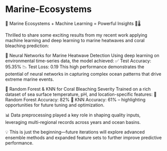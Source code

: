 # Marine-Ecosystems


🚀 Marine Ecosystems + Machine Learning = Powerful Insights 🌊🌡️

Thrilled to share some exciting results from my recent work applying machine learning and deep learning to marine heatwaves and coral bleaching prediction:

🔹 Neural Networks for Marine Heatwave Detection
Using deep learning on environmental time-series data, the model achieved:
✅ Test Accuracy: 95.35%
📉 Test Loss: 0.19
This high performance demonstrates the potential of neural networks in capturing complex ocean patterns that drive extreme marine events.

🔹 Random Forest & KNN for Coral Bleaching Severity
Trained on a rich dataset of sea surface temperature, pH, and location-specific features:
🌿 Random Forest Accuracy: 82%
🌱 KNN Accuracy: 61% – highlighting opportunities for future tuning and optimization.

📊 Data preprocessing played a key role in shaping quality inputs, leveraging multi-regional records across years and ocean basins.

💡 This is just the beginning—future iterations will explore advanced ensemble methods and expanded feature sets to further improve predictive performance.
